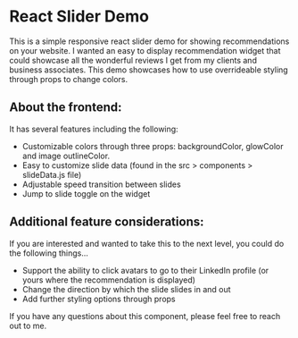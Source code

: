 # React Slider Demo

This is a simple responsive react slider demo for showing recommendations on your website. I wanted an easy to display recommendation widget that could showcase all the wonderful reviews I get from my clients and business associates. This demo showcases how to use overrideable styling through props to change colors.

## About the frontend:

It has several features including the following:

- Customizable colors through three props: backgroundColor, glowColor and image outlineColor.
- Easy to customize slide data (found in the src > components > slideData.js file)
- Adjustable speed transition between slides
- Jump to slide toggle on the widget

## Additional feature considerations:

If you are interested and wanted to take this to the next level, you could do the following things...

- Support the ability to click avatars to go to their LinkedIn profile (or yours where the recommendation is displayed)
- Change the direction by which the slide slides in and out
- Add further styling options through props

If you have any questions about this component, please feel free to reach out to me.